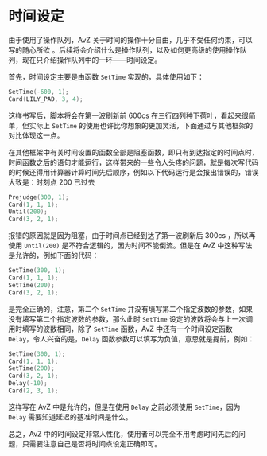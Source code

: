 <!--
 * @Coding: utf-8
 * @Author: vector-wlc
 * @Date: 2021-09-25 16:01:21
 * @Description: 
-->
# 时间设定

由于使用了操作队列，AvZ 关于时间的操作十分自由，几乎不受任何约束，可以写的随心所欲 。后续将会介绍什么是操作队列，以及如何更高级的使用操作队列，现在只介绍操作队列中的一环——时间设定。

首先，时间设定主要是由函数 `SetTime` 实现的，具体使用如下：
```C++
SetTime(-600, 1);
Card(LILY_PAD, 3, 4);
```

这样书写后，脚本将会在第一波刷新前 600cs 在三行四列种下荷叶，看起来很简单，但实际上 `SetTime` 的使用也许比你想象的更加灵活，下面通过与其他框架的对比体现这一点。

在其他框架中有关时间设置的函数全部是阻塞函数，即只有到达指定的时间点时，时间函数之后的语句才能运行，这样带来的一些令人头疼的问题，就是每次写代码的时候还得用计算器计算时间先后顺序，例如以下代码运行是会报出错误的，错误大致是：时刻点 200 已过去

```C++
Prejudge(300, 1);
Card(1, 1, 1);
Until(200);
Card(3, 2, 1);
```

报错的原因就是因为阻塞，由于时间点已经到达了第一波刷新后 300cs ，所以再使用 `Until(200)` 是不符合逻辑的，因为时间不能倒流。但是在 AvZ 中这种写法是允许的，例如下面的代码：
```C++
SetTime(300, 1);
Card(1, 1, 1);
SetTime(200);
Card(3, 2, 1);
```

是完全正确的，注意，第二个 `SetTime` 并没有填写第二个指定波数的参数，如果没有填写第二个指定波数的参数，那么此时 `SetTime` 设定的波数将会与上一次调用时填写的波数相同，除了 `SetTime` 函数，AvZ 中还有一个时间设定函数 `Delay`，令人兴奋的是，`Delay` 函数参数可以填写为负值，意思就是提前，例如：
```C++
SetTime(300, 1);
Card(1, 1, 1);
SetTime(200);
Card(3, 2, 1);
Delay(-10);
Card(2, 3, 1);
```

这样写在 AvZ 中是允许的，但是在使用 `Delay` 之前必须使用 `SetTime`，因为 `Delay` 需要知道延迟的基准时间是什么。

总之，AvZ 中的时间设定非常人性化，使用者可以完全不用考虑时间先后的问题，只需要注意自己是否将时间点设定正确即可。
